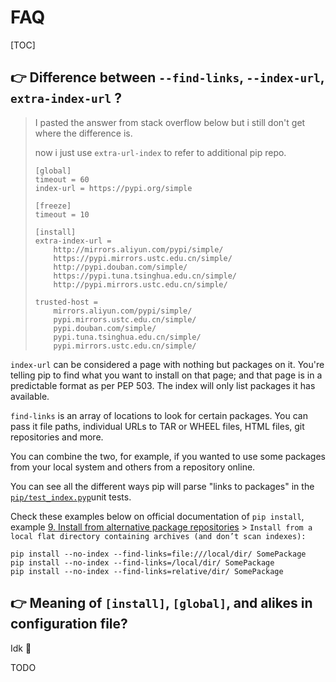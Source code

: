 # FAQ

[TOC]



## 👉 Difference between `--find-links`, `--index-url`,  `extra-index-url` ?



> I pasted the answer from stack overflow below but i still don't get where the difference is. 
>
> now i just use `extra-url-index` to refer to additional pip repo.
>
> ```shell
> [global]
> timeout = 60
> index-url = https://pypi.org/simple
> 
> [freeze]
> timeout = 10
> 
> [install]
> extra-index-url =
>     http://mirrors.aliyun.com/pypi/simple/
>     https://pypi.mirrors.ustc.edu.cn/simple/
>     http://pypi.douban.com/simple/
>     https://pypi.tuna.tsinghua.edu.cn/simple/
>     http://pypi.mirrors.ustc.edu.cn/simple/
> 
> trusted-host =
>     mirrors.aliyun.com/pypi/simple/
>     pypi.mirrors.ustc.edu.cn/simple/
>     pypi.douban.com/simple/
>     pypi.tuna.tsinghua.edu.cn/simple/
>     pypi.mirrors.ustc.edu.cn/simple/
> 
> ```
>
> 

`index-url` can be considered a page with nothing but packages on it. You're telling pip to find what you want to install on that page; and that page is in a predictable format as per PEP 503. The index will only list packages it has available.

`find-links` is an array of locations to look for certain packages. You can pass it file paths, individual URLs to TAR or WHEEL files, HTML files, git repositories and more.

You can combine the two, for example, if you wanted to use some packages from your local system and others from a repository online.

You can see all the different ways pip will parse "links to packages" in the [`pip/test_index.pyp`](https://github.com/pypa/pip/blob/a9d56c7734fd465d01437d61f632749a293e7805/tests/unit/test_index.py)unit tests.

Check these examples below on official documentation of `pip install`, example [9. Install from alternative package repositories](https://pip.pypa.io/en/stable/reference/pip_install/#examples) > `Install from a local flat directory containing archives (and don’t scan indexes):`

```shell
pip install --no-index --find-links=file:///local/dir/ SomePackage
pip install --no-index --find-links=/local/dir/ SomePackage
pip install --no-index --find-links=relative/dir/ SomePackage
```



[What's the difference between --find-links and --index-url pip flags?]: https://stackoverflow.com/questions/46651454/whats-the-difference-between-find-links-and-index-url-pip-flags
[pip install -find-links search order]: https://stackoverflow.com/questions/62929339/pip-install-find-links-search-order
[Can pip.conf specify two index-url at the same time?]: https://stackoverflow.com/questions/30889494/can-pip-conf-specify-two-index-url-at-the-same-time
[index-url extra-index-url install priority order #8606]: https://github.com/pypa/pip/issues/8606



## 👉 Meaning of `[install]`, `[global]`, and alikes in configuration file?

Idk 🤷 

TODO